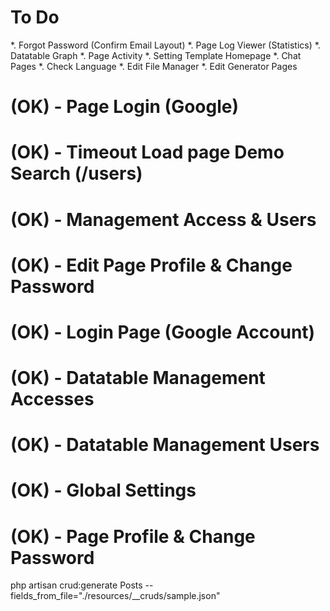 # To Do
*. Forgot Password (Confirm Email Layout)
*. Page Log Viewer (Statistics)
*. Datatable Graph
*. Page Activity
*. Setting Template Homepage
*. Chat Pages
*. Check Language
*. Edit File Manager
*. Edit Generator Pages

# (OK) - Page Login (Google)
# (OK) - Timeout Load page Demo Search (/users)
# (OK) - Management Access & Users
# (OK) - Edit Page Profile & Change Password
# (OK) - Login Page (Google Account)
# (OK) - Datatable Management Accesses
# (OK) - Datatable Management Users
# (OK) - Global Settings
# (OK) - Page Profile & Change Password

php artisan crud:generate Posts --fields_from_file="./resources/__cruds/sample.json"
